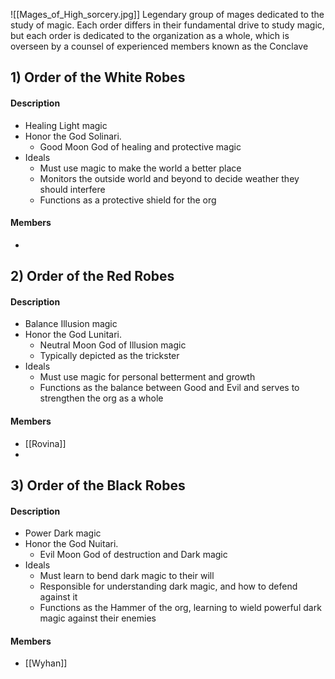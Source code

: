![[Mages_of_High_sorcery.jpg]] 
Legendary group of mages dedicated to the study of magic. 
Each order differs in their fundamental drive to study magic, but each order is dedicated to the organization as a whole, which is overseen by a counsel of experienced members known as the Conclave
## 1) Order of the White Robes
#### Description
- Healing Light magic
- Honor the God Solinari.
	- Good Moon God of healing and protective magic
- Ideals
	- Must use magic to make the world a better place
	- Monitors the outside world and beyond to decide weather they should interfere
	- Functions as a protective shield for the org
#### Members
- 
## 2) Order of the Red Robes
#### Description
- Balance Illusion magic
- Honor the God Lunitari.
	- Neutral Moon God of Illusion magic
	- Typically depicted as the trickster
- Ideals
	- Must use magic for personal betterment and growth
	- Functions as the balance between Good and Evil and serves to strengthen the org as a whole
#### Members
- [[Rovina]] 
- 
## 3) Order of the Black Robes
#### Description
- Power Dark magic
- Honor the God Nuitari.
	- Evil Moon God of destruction and Dark magic
- Ideals
	- Must learn to bend dark magic to their will
	- Responsible for understanding dark magic, and how to defend against it
	- Functions as the Hammer of the org, learning to wield powerful dark magic against their enemies 
#### Members
- [[Wyhan]] 